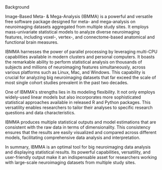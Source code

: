 Background

Image-Based Meta- & Mega-Analysis (IBMMA) is a powerful and versatile free software package designed for meta- and mega-analysis on neuroimaging datasets aggregated from multiple study sites. It employs mass-univariate statistical models to analyze diverse neuroimaging features, including voxel-, vertex-, and connectome-based anatomical and functional brain measures.

IBMMA harnesses the power of parallel processing by leveraging multi-CPU capabilities available in modern clusters and personal computers. It boasts the remarkable ability to perform statistical analysis on thousands of subjects and millions of neuroimaging features simultaneously, across various platforms such as Linux, Mac, and Windows. This capability is crucial for analyzing big neuroimaging datasets that far exceed the scale of most single cohort studies prevalent in the past two decades.

One of IBMMA's strengths lies in its modeling flexibility. It not only employs widely-used linear models but also incorporates more sophisticated statistical approaches available in released R and Python packages. This versatility enables researchers to tailor their analyses to specific research questions and data characteristics.

IBMMA produces multiple statistical outputs and model estimations that are consistent with the raw data in terms of dimensionality. This consistency ensures that the results are easily visualized and compared across different models, facilitating comprehensive data analysis and interpretation.

In summary, IBMMA is an optimal tool for big neuroimaging data analysis and displaying statistical results. Its powerful capabilities, versatility, and user-friendly output make it an indispensable asset for researchers working with large-scale neuroimaging datasets from multiple study sites.
